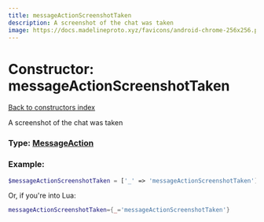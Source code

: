 ```yaml
---
title: messageActionScreenshotTaken
description: A screenshot of the chat was taken
image: https://docs.madelineproto.xyz/favicons/android-chrome-256x256.png
---
```

# Constructor: messageActionScreenshotTaken  
[Back to constructors index](index.md)



A screenshot of the chat was taken




### Type: [MessageAction](../types/MessageAction.md)


### Example:

```php
$messageActionScreenshotTaken = ['_' => 'messageActionScreenshotTaken'];
```  


Or, if you're into Lua:

```lua
messageActionScreenshotTaken={_='messageActionScreenshotTaken'}

```


